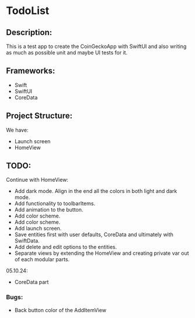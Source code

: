# TodoList

## Description:
This is a test app to create the CoinGeckoApp with SwiftUI and also writing as much as possible unit and maybe UI tests for it.

## Frameworks:
- Swift
- SwiftUI
- CoreData

## Project Structure:
We have: 
- Launch screen
- HomeView

## TODO:
Continue with HomeView:
 - Add dark mode. Align in the end all the colors in both light and dark mode.
 - Add functionality to toolbarItems.
 - Add animation to the button.
 - Add color scheme.
 - Add color scheme.
 - Add launch screen.
 - Save entities first with user defaults, CoreData and ultimately with SwiftData.
 - Add delete and edit options to the entities.
 - Separate views by extending the HomeView and creating private var out of each modular parts.

05.10.24:
- CoreData part

### Bugs: 
 - Back button color of the AddItemView

